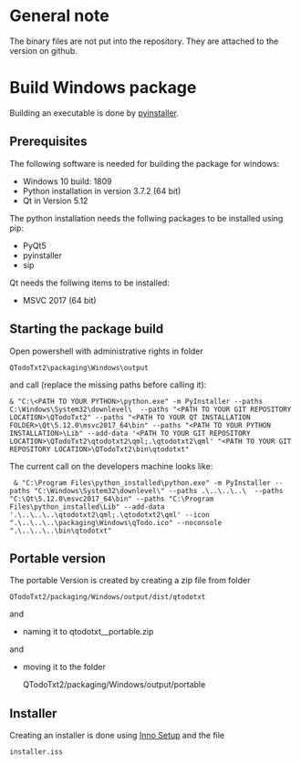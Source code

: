 # General note

The binary files are not put into the repository. They are attached to the version on github.

# Build Windows package
Building an executable is done by [pyinstaller](https://www.pyinstaller.org/ "pyinstaller").

## Prerequisites

The following software is needed for building the package for windows:
* Windows 10 build: 1809
* Python installation in version 3.7.2 (64 bit)
* Qt in Version 5.12

The python installation needs the follwing packages to be installed using pip:
* PyQt5
* pyinstaller
* sip

Qt needs the follwing items to be installed:
* MSVC 2017 (64 bit)

## Starting the package build

Open powershell with administrative rights in folder

	QTodoTxt2\packaging\Windows\output

and call (replace the missing paths before calling it):

	& "C:\<PATH TO YOUR PYTHON>\python.exe" -m PyInstaller --paths C:\Windows\System32\downlevel\  --paths "<PATH TO YOUR GIT REPOSITORY LOCATION>\QTodoTxt2" --paths "<PATH TO YOUR QT INSTALLATION FOLDER>\Qt\5.12.0\msvc2017_64\bin" --paths "<PATH TO YOUR PYTHON INSTALLATION>\Lib" --add-data '<PATH TO YOUR GIT REPOSITORY LOCATION>\QTodoTxt2\qtodotxt2\qml;.\qtodotxt2\qml' "<PATH TO YOUR GIT REPOSITORY LOCATION>\QTodoTxt2\bin\qtodotxt"

The current call on the developers machine looks like:

	 & "C:\Program Files\python_installed\python.exe" -m PyInstaller --paths "C:\Windows\System32\downlevel\" --paths .\..\..\..\  --paths "C:\Qt\5.12.0\msvc2017_64\bin" --paths "C:\Program Files\python_installed\Lib" --add-data '.\..\..\..\qtodotxt2\qml;.\qtodotxt2\qml' --icon ".\..\..\..\packaging\Windows\qTodo.ico" --noconsole ".\..\..\..\bin\qtodotxt"


## Portable version

The portable Version is created by creating a zip file from folder

	QTodoTxt2/packaging/Windows/output/dist/qtodotxt

and

* naming it to qtodotxt_<version>_portable.zip

and

* moving it to the folder

	QTodoTxt2/packaging/Windows/output/portable

## Installer

Creating an installer is done using [Inno Setup](http://www.jrsoftware.org/isinfo.php "Inno Setup") and the file

	installer.iss